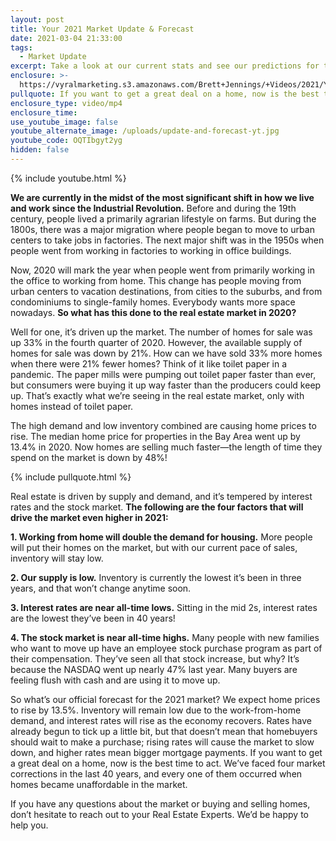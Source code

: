 ```yaml
---
layout: post
title: Your 2021 Market Update & Forecast
date: 2021-03-04 21:33:00
tags:
  - Market Update
excerpt: Take a look at our current stats and see our predictions for the 2021 market.
enclosure: >-
  https://vyralmarketing.s3.amazonaws.com/Brett+Jennings/+Videos/2021/Your+2021+Market+Update+%26+Forecast.mp4
pullquote: If you want to get a great deal on a home, now is the best time to act.
enclosure_type: video/mp4
enclosure_time:
use_youtube_image: false
youtube_alternate_image: /uploads/update-and-forecast-yt.jpg
youtube_code: OQTIbgyt2yg
hidden: false
---
```


{% include youtube.html %}

**We are currently in the midst of the most significant shift in how we live and work since the Industrial Revolution.** Before and during the 19th century, people lived a primarily agrarian lifestyle on farms. But during the 1800s, there was a major migration where people began to move to urban centers to take jobs in factories. The next major shift was in the 1950s when people went from working in factories to working in office buildings.

Now, 2020 will mark the year when people went from primarily working in the office to working from home. This change has people moving from urban centers to vacation destinations, from cities to the suburbs, and from condominiums to single-family homes. Everybody wants more space nowadays. **So what has this done to the real estate market in 2020?**

Well for one, it’s driven up the market. The number of homes for sale was up 33% in the fourth quarter of 2020. However, the available supply of homes for sale was down by 21%. How can we have sold 33% more homes when there were 21% fewer homes? Think of it like toilet paper in a pandemic. The paper mills were pumping out toilet paper faster than ever, but consumers were buying it up way faster than the producers could keep up. That’s exactly what we’re seeing in the real estate market, only with homes instead of toilet paper.

The high demand and low inventory combined are causing home prices to rise. The median home price for properties in the Bay Area went up by 13.4% in 2020. Now homes are selling much faster—the length of time they spend on the market is down by 48%!

{% include pullquote.html %}

Real estate is driven by supply and demand, and it’s tempered by interest rates and the stock market. **The following are the four factors that will drive the market even higher in 2021:**

**1. Working from home will double the demand for housing.** More people will put their homes on the market, but with our current pace of sales, inventory will stay low. 

**2. Our supply is low.** Inventory is currently the lowest it’s been in three years, and that won’t change anytime soon.

**3. Interest rates are near all-time lows.** Sitting in the mid 2s, interest rates are the lowest they’ve been in 40 years!

**4. The stock market is near all-time highs.** Many people with new families who want to move up have an employee stock purchase program as part of their compensation. They’ve seen all that stock increase, but why? It’s because the NASDAQ went up nearly 47% last year. Many buyers are feeling flush with cash and are using it to move up.

So what’s our official forecast for the 2021 market? We expect home prices to rise by 13.5%. Inventory will remain low due to the work-from-home demand, and interest rates will rise as the economy recovers. Rates have already begun to tick up a little bit, but that doesn’t mean that homebuyers should wait to make a purchase; rising rates will cause the market to slow down, and higher rates mean bigger mortgage payments. If you want to get a great deal on a home, now is the best time to act. We’ve faced four market corrections in the last 40 years, and every one of them occurred when homes became unaffordable in the market.

If you have any questions about the market or buying and selling homes, don’t hesitate to reach out to your Real Estate Experts. We’d be happy to help you.
